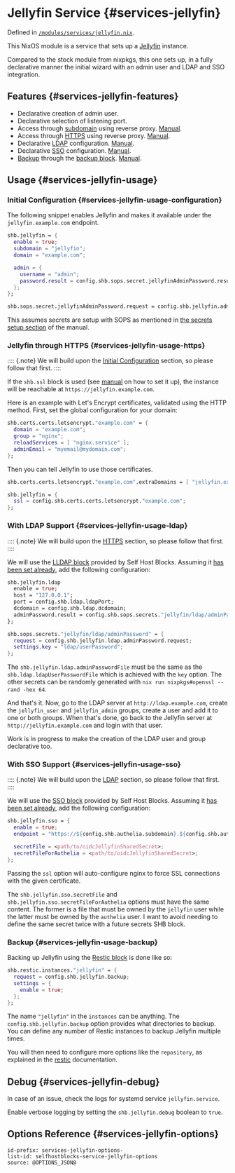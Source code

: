 # Jellyfin Service {#services-jellyfin}

Defined in [`/modules/services/jellyfin.nix`](@REPO@/modules/services/jellyfin.nix).

This NixOS module is a service that sets up a [Jellyfin](https://jellyfin.org/) instance.

Compared to the stock module from nixpkgs,
this one sets up, in a fully declarative manner
the initial wizard with an admin user
and LDAP and SSO integration.

## Features {#services-jellyfin-features}

- Declarative creation of admin user.
- Declarative selection of listening port.
- Access through [subdomain](#services-jellyfin-options-shb.jellyfin.subdomain) using reverse proxy. [Manual](#services-jellyfin-usage-configuration).
- Access through [HTTPS](#services-jellyfin-options-shb.jellyfin.ssl) using reverse proxy. [Manual](#services-jellyfin-usage-https).
- Declarative [LDAP](#services-jellyfin-options-shb.jellyfin.ldap) configuration. [Manual](#services-jellyfin-usage-ldap).
- Declarative [SSO](#services-jellyfin-options-shb.jellyfin.sso) configuration. [Manual](#services-jellyfin-usage-sso).
- [Backup](#services-jellyfin-options-shb.jellyfin.backup) through the [backup block](./blocks-backup.html). [Manual](#services-jellyfin-usage-backup).

## Usage {#services-jellyfin-usage}

### Initial Configuration {#services-jellyfin-usage-configuration}

The following snippet enables Jellyfin and makes it available under the `jellyfin.example.com` endpoint.

```nix
shb.jellyfin = {
  enable = true;
  subdomain = "jellyfin";
  domain = "example.com";

  admin = {
    username = "admin";
    password.result = config.shb.sops.secret.jellyfinAdminPassword.result;
  };
};

shb.sops.secret.jellyfinAdminPassword.request = config.shb.jellyfin.admin.password.request;
```

This assumes secrets are setup with SOPS
as mentioned in [the secrets setup section](usage.html#usage-secrets) of the manual.

### Jellyfin through HTTPS {#services-jellyfin-usage-https}

:::: {.note}
We will build upon the [Initial Configuration](#services-jellyfin-usage-configuration) section,
so please follow that first.
::::

If the `shb.ssl` block is used (see [manual](blocks-ssl.html#usage) on how to set it up),
the instance will be reachable at `https://jellyfin.example.com`.

Here is an example with Let's Encrypt certificates, validated using the HTTP method.
First, set the global configuration for your domain:

```nix
shb.certs.certs.letsencrypt."example.com" = {
  domain = "example.com";
  group = "nginx";
  reloadServices = [ "nginx.service" ];
  adminEmail = "myemail@mydomain.com";
};
```

Then you can tell Jellyfin to use those certificates.

```nix
shb.certs.certs.letsencrypt."example.com".extraDomains = [ "jellyfin.example.com" ];

shb.jellyfin = {
  ssl = config.shb.certs.certs.letsencrypt."example.com";
};
```

### With LDAP Support {#services-jellyfin-usage-ldap}

:::: {.note}
We will build upon the [HTTPS](#services-jellyfin-usage-https) section,
so please follow that first.
::::

We will use the [LLDAP block][] provided by Self Host Blocks.
Assuming it [has been set already][LLDAP block setup], add the following configuration:

[LLDAP block]: blocks-lldap.html
[LLDAP block setup]: blocks-lldap.html#blocks-lldap-global-setup

```nix
shb.jellyfin.ldap
  enable = true;
  host = "127.0.0.1";
  port = config.shb.ldap.ldapPort;
  dcdomain = config.shb.ldap.dcdomain;
  adminPassword.result = config.shb.sops.secrets."jellyfin/ldap/adminPassword".result
};

shb.sops.secrets."jellyfin/ldap/adminPassword" = {
  request = config.shb.jellyfin.ldap.adminPassword.request;
  settings.key = "ldap/userPassword";
};
```

The `shb.jellyfin.ldap.adminPasswordFile` must be the same
as the `shb.ldap.ldapUserPasswordFile` which is achieved
with the `key` option.
The other secrets can be randomly generated with
`nix run nixpkgs#openssl -- rand -hex 64`.

And that's it.
Now, go to the LDAP server at `http://ldap.example.com`,
create the `jellyfin_user` and `jellyfin_admin` groups,
create a user and add it to one or both groups.
When that's done, go back to the Jellyfin server at
`http://jellyfin.example.com` and login with that user.

Work is in progress to make the creation of the LDAP user and group declarative too.

### With SSO Support {#services-jellyfin-usage-sso}

:::: {.note}
We will build upon the [LDAP](#services-jellyfin-usage-ldap) section,
so please follow that first.
::::

We will use the [SSO block][] provided by Self Host Blocks.
Assuming it [has been set already][SSO block setup], add the following configuration:

[SSO block]: blocks-sso.html
[SSO block setup]: blocks-sso.html#blocks-sso-global-setup

```nix
shb.jellyfin.sso = {
  enable = true;
  endpoint = "https://${config.shb.authelia.subdomain}.${config.shb.authelia.domain}";

  secretFile = <path/to/oidcJellyfinSharedSecret>;
  secretFileForAuthelia = <path/to/oidcJellyfinSharedSecret>;
};
```

Passing the `ssl` option will auto-configure nginx to force SSL connections with the given
certificate.

The `shb.jellyfin.sso.secretFile` and `shb.jellyfin.sso.secretFileForAuthelia` options
must have the same content. The former is a file that must be owned by the `jellyfin` user while
the latter must be owned by the `authelia` user. I want to avoid needing to define the same secret
twice with a future secrets SHB block.

### Backup {#services-jellyfin-usage-backup}

Backing up Jellyfin using the [Restic block](blocks-restic.html) is done like so:

```nix
shb.restic.instances."jellyfin" = {
  request = config.shb.jellyfin.backup;
  settings = {
    enable = true;
  };
};
```

The name `"jellyfin"` in the `instances` can be anything.
The `config.shb.jellyfin.backup` option provides what directories to backup.
You can define any number of Restic instances to backup Jellyfin multiple times.

You will then need to configure more options like the `repository`,
as explained in the [restic](blocks-restic.html) documentation.

## Debug {#services-jellyfin-debug}

In case of an issue, check the logs for systemd service `jellyfin.service`.

Enable verbose logging by setting the `shb.jellyfin.debug` boolean to `true`.

## Options Reference {#services-jellyfin-options}

```{=include=} options
id-prefix: services-jellyfin-options-
list-id: selfhostblocks-service-jellyfin-options
source: @OPTIONS_JSON@
```
